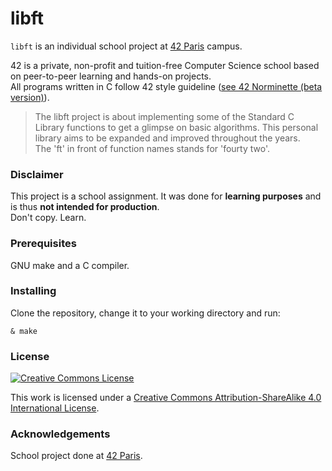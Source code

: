 # libft

`libft` is an individual school project at [42 Paris](https://www.42.fr) campus.

42 is a private, non-profit and tuition-free Computer Science school based on peer-to-peer learning and hands-on projects.  
All programs written in C follow 42 style guideline ([see 42 Norminette (beta version)](https://github.com/42School/norminette/blob/master/pdf/en.norm.pdf)).

> The libft project is about implementing some of the Standard C Library functions to get a glimpse on basic algorithms. This personal library aims to be expanded and improved throughout the years.  
The 'ft' in front of function names stands for 'fourty two'.

### Disclaimer

This project is a school assignment. It was done for **learning purposes** and is thus **not intended for production**.  
Don't copy. Learn.

### Prerequisites

GNU make and a C compiler.

### Installing

Clone the repository, change it to your working directory and run:
```console
& make
```

### License

<a rel="license" href="http://creativecommons.org/licenses/by-nc/4.0/"><img alt="Creative Commons License" style="border-width:0" src="https://i.creativecommons.org/l/by-nc/4.0/88x31.png" /></a>

This work is licensed under a
[Creative Commons Attribution-ShareAlike 4.0 International License](http://creativecommons.org/licenses/by-nc/4.0/).

### Acknowledgements

School project done at [42 Paris](https://www.42.fr).
